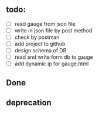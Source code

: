 ## todo:

- [ ]  read gauge from json file
- [ ]  write in json file by post method
- [ ]  check by postman
- [ ]  add project to github
- [ ]  design schema of DB
- [ ]  read and write form db to gauge
- [ ]  add dynamic ip for gauge.html

## Done


## deprecation
 